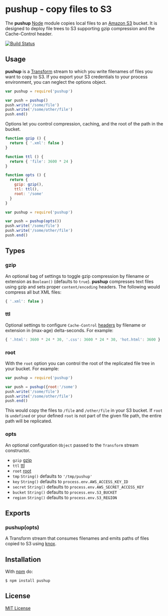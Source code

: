 # pushup - copy files to S3

The **pushup** [Node](http://nodejs.org/) module copies local files to an [Amazon S3](http://aws.amazon.com/s3/) bucket. It is designed to deploy file trees to S3 supporting gzip compression and the Cache-Control header.

[![Build Status](https://secure.travis-ci.org/michaelnisi/pushup.svg)](http://travis-ci.org/michaelnisi/pushup)

## Usage

**pushup** is a [Transform](http://nodejs.org/api/stream.html#stream_class_stream_transform) stream to which you write filenames of files you want to copy to S3. If you export your S3 credentials to your process environment, you can neglect the options object.

```js
var pushup = require('pushup')

var push = pushup()
push.write('/some/file')
push.write('/some/other/file')
push.end()
```

Options let you control compression, caching, and the root of the path in the bucket.

```js
function gzip () {
  return { '.xml': false }
}

function ttl () {
  return { 'file': 3600 * 24 }
}

function opts () {
  return {
    gzip: gzip(),
    ttl: ttl(),
    root: '/some'
  }
}

var pushup = require('pushup')

var push = pushup(opts())
push.write('/some/file')
push.write('/some/other/file')
push.end()
```

## Types

### gzip

An optional bag of settings to toggle gzip compression by filename or extension as `Boolean()` (defaults to `true`). **pushup** compresses text files using gzip and sets proper `content/encoding` headers. The following would compress all but XML files:

```js
{ '.xml': false }
```

### ttl

Optional settings to configure `Cache-Control` [headers](http://www.w3.org/Protocols/rfc2616/rfc2616-sec14.html) by filename or extension in (max-age) delta-seconds. For example:

```js
{ '.html': 3600 * 24 * 30, '.css': 3600 * 24 * 30, 'hot.html': 3600 }
```

### root

With the `root` option you can control the root of the replicated file tree in your bucket. For example:

```js
var pushup = require('pushup')

var push = pushup({root:'/some')
push.write('/some/file')
push.write('/some/other/file')
push.end()
```

This would copy the files to `/file` and `/other/file` in your S3 bucket. If `root` is `undefined` or your defined `root` is not part of the given file path, the entire path will be replicated.

### opts

An optional configuration `Object` passed to the `Transform` stream constructor.

- `gzip` [gzip](#gzip)
- `ttl` [ttl](#ttl)
- `root` [root](#root)
- `tmp` `String()` defaults to `'/tmp/pushup'`
- `key` `String()` defaults to `process.env.AWS_ACCESS_KEY_ID`
- `secret` `String()` defaults to `process.env.AWS_SECRET_ACCESS_KEY`
- `bucket` `String()` defaults to `process.env.S3_BUCKET`
- `region` `String()` defaults to `process.env.S3_REGION`

## Exports

### pushup(opts)

A Transform stream that consumes filenames and emits paths of files copied to S3 using [knox](https://github.com/LearnBoost/knox).

## Installation

With [npm](https://www.npmjs.com/package/pushup) do:

```
$ npm install pushup
```

## License

[MIT License](https://raw.github.com/michaelnisi/pushup/master/LICENSE)
